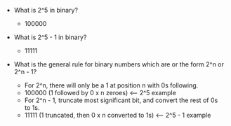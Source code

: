 * What is 2^5 in binary?
  - 100000

* What is 2^5 - 1 in binary?
  - 11111

* What is the general rule for binary numbers which are or the form 2^n or 2^n - 1?
  - For 2^n, there will only be a 1 at position n with 0s following.
  - 100000 (1 followed by 0 x n zeroes) <-- 2^5 example
  - For 2^n - 1, truncate most significant bit, and convert the rest of 0s to 1s.
  - 11111 (1 truncated, then 0 x n converted to 1s) <-- 2^5 - 1 example